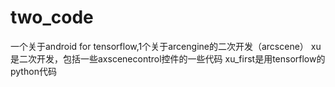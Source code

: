 # two_code
一个关于android for tensorflow,1个关于arcengine的二次开发（arcscene）
xu是二次开发，包括一些axscenecontrol控件的一些代码
xu_first是用tensorflow的python代码
